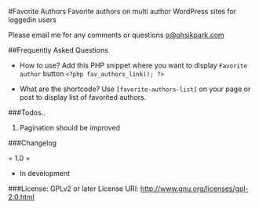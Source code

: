 #Favorite Authors
Favorite authors on multi author WordPress sites for loggedin users

Please email me for any comments or questions o@ohsikpark.com


##Frequently Asked Questions
- How to use?
Add this PHP snippet where you want to display `Favorite author` button `<?php fav_authors_link(); ?>`

- What are the shortcode?
Use `[favorite-authors-list]` on your page or post to display list of favorited authors.


###Todos..
1. Pagination should be improved


###Changelog

= 1.0 =
* In development


###License: GPLv2 or later
License URI: http://www.gnu.org/licenses/gpl-2.0.html